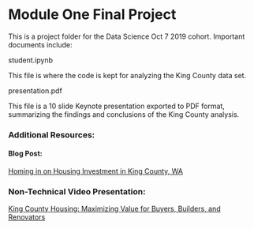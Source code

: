 # Module One Final Project

This is a project folder for the Data Science Oct 7 2019 cohort. Important documents include:

student.ipynb

This file is where the code is kept for analyzing the King County data set.

presentation.pdf

This file is a 10 slide Keynote presentation exported to PDF format, summarizing the findings and conclusions of the King County analysis.

### Additional Resources:

#### Blog Post:

[Homing in on Housing Investment in King County, WA](https://terryollila.github.io/homing_in_on_housing_investment_in_king_county_wa)

### Non-Technical Video Presentation:

[King County Housing: Maximizing Value for Buyers, Builders, and Renovators](https://vimeo.com/371735959)